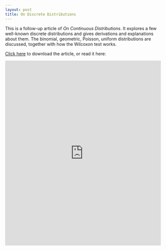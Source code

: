 ```yaml
---
layout: post
title: On Discrete Distributions
---
```


This is a follow-up article of _On Continuous Distributions_. It explores a few well-known discrete distributions and gives derivations and explanations about them. The binomial, geometric, Poisson, uniform distributions are discussed, together with how the Wilcoxon test works.

<a href="https://raw.githubusercontent.com/Tristanchaang/tristanchaang.github.io/main/pages/handouts/Non-Olympiad/On-Discrete-Distributions.pdf" download>Click here</a> to download the article, or read it here:

<embed src="https://drive.google.com/viewerng/
viewer?embedded=true&url=http://tristanchaang.github.io/pages/handouts/Non-Olympiad/On-Discrete-Distributions.pdf" width="100%" height="600px" />